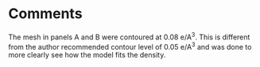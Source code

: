 # Comments

The mesh in panels A and B were contoured at 0.08 e/A<sup>3</sup>. This is different from the author recommended 
contour level of 0.05 e/A<sup>3</sup> and was done to more clearly see how the model fits the density.
